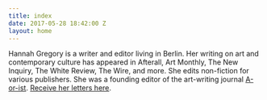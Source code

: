 ```yaml
---
title: index
date: 2017-05-28 18:42:00 Z
layout: home
---
```


Hannah Gregory is a writer and editor living in Berlin. Her writing on art and contemporary culture has appeared in Afterall, Art Monthly, The New Inquiry, 
The White Review, The Wire, and more. She edits non-fiction for various publishers. She was a founding editor of the art-writing journal [A-or-ist](http://cargocollective.com/aorist/No-2). <a href="http://tinyletter.com/hannah_e_gregory">Receive her letters here</a>.